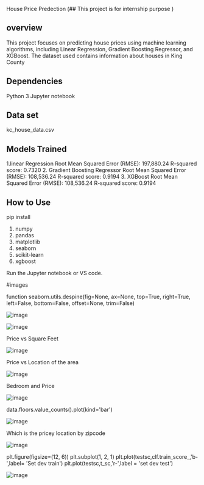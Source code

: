 House Price Predection (## This project is for internship purpose )
## overview

This project focuses on predicting house prices using machine learning algorithms, including Linear Regression, Gradient Boosting Regressor, and XGBoost. The dataset used contains information about houses in King County
## Dependencies

Python 3
Jupyter notebook

## Data set

kc_house_data.csv
## Models Trained

1.linear Regression
Root Mean Squared Error (RMSE): 197,880.24
R-squared score: 0.7320
2. Gradient Boosting Regressor
Root Mean Squared Error (RMSE): 108,536.24
R-squared score: 0.9194
3. XGBoost
Root Mean Squared Error (RMSE): 108,536.24
R-squared score: 0.9194
## How to Use

pip install
1. numpy
2. pandas
3. matplotlib
4. seaborn 
5. scikit-learn
6. xgboost

Run the Jupyter notebook or VS code.

#images

function seaborn.utils.despine(fig=None, ax=None, top=True, right=True, left=False, bottom=False, offset=None, trim=False)

![image](https://github.com/dineshmaruth/HouseSales/assets/136602882/c96fd5b5-476e-4de6-9c73-e5fc845f3447)

![image](https://github.com/dineshmaruth/HouseSales/assets/136602882/71d3f134-eaf4-4696-ad04-ce863d6cf8ef)

Price vs Square Feet

![image](https://github.com/dineshmaruth/HouseSales/assets/136602882/2e1ff52c-5a98-4b73-b312-90215491be35)

Price vs Location of the area

![image](https://github.com/dineshmaruth/HouseSales/assets/136602882/27737159-84f5-410a-ac94-f5d3eb7b68ac)


Bedroom and Price

![image](https://github.com/dineshmaruth/HouseSales/assets/136602882/84d3785d-903f-4d9b-817e-9d774c2da51f)

data.floors.value_counts().plot(kind='bar')

![image](https://github.com/dineshmaruth/HouseSales/assets/136602882/54e4d1a0-492a-4735-9a4e-4bc4eecca9e6)

Which is the pricey location by zipcode

![image](https://github.com/dineshmaruth/HouseSales/assets/136602882/a83ee45a-f3f4-4c53-939c-a4eb641a2969)

plt.figure(figsize=(12, 6))
plt.subplot(1, 2, 1)
plt.plot(testsc,clf.train_score_,'b-',label= 'Set dev train')
plt.plot(testsc,t_sc,'r-',label = 'set dev test')

![image](https://github.com/dineshmaruth/HouseSales/assets/136602882/9870aec4-522e-4724-992b-1ee9efe00a1d)


